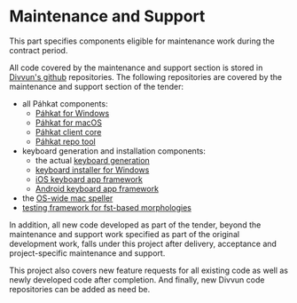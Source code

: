 # Maintenance and Support

This part specifies components eligible for maintenance work during the contract period.

All code covered by the maintenance and support section is stored in
[Divvun's github](https://github.com/divvun) repositories. The following
repositories are covered by the maintenance and
support section of the tender:

* all Páhkat components:
    * [Páhkat for Windows](https://github.com/divvun/pahkat-client-windows)
    * [Páhkat for macOS](https://github.com/divvun/pahkat-client-macos)
    * [Páhkat client core](https://github.com/divvun/pahkat-client-core)
    * [Páhkat repo tool](https://github.com/divvun/pahkat)
* keyboard generation and installation components:
    * the actual [keyboard generation](https://github.com/divvun/kbdgen)
    * [keyboard installer for Windows](https://github.com/divvun/kbdi)
    * [iOS keyboard app framework](https://github.com/divvun/giellakbd-ios)
    * [Android keyboard app framework](https://github.com/divvun/giella-ime)
* the [OS-wide mac speller](https://github.com/divvun/macdivvun-service)
* [testing framework for fst-based morphologies](https://github.com/divvun/morph-test)

In addition, all new code developed as part of the tender, beyond the maintenance and support work specified as part of the original development work, falls under this project after delivery, acceptance and project-specific maintenance and support.

This project also covers new feature requests for all existing code as well as newly developed code after completion. And finally, new Divvun code repositories can be added as need be.
